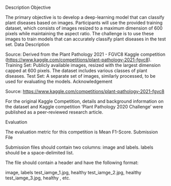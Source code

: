 Description
Objective

The primary objective is to develop a deep-learning model that can classify plant diseases based on images. Participants will use the provided training dataset, which consists of images resized to a maximum dimension of 600 pixels while maintaining the aspect ratio. The challenge is to use these images to train models that can accurately classify plant diseases in the test set.
Data Description

Source: Derived from the Plant Pathology 2021 - FGVC8 Kaggle competition (https://www.kaggle.com/competitions/plant-pathology-2021-fgvc8).
Training Set: Publicly available images, resized with the largest dimension capped at 600 pixels. The dataset includes various classes of plant diseases.
Test Set: A separate set of images, similarly processed, to be used for evaluating the models.
Acknowledgement

Source: https://www.kaggle.com/competitions/plant-pathology-2021-fgvc8

For the original Kaggle Competition, details and background information on the dataset and Kaggle competition ‘Plant Pathology 2020 Challenge’ were published as a peer-reviewed research article.

Evaluation

The evaluation metric for this competition is Mean F1-Score.
Submission File

Submission files should contain two columns: image and labels. labels should be a space-delimited list.

The file should contain a header and have the following format:

image, labels
test_iamge_1.jpg, healthy
test_iamge_2.jpg, healthy
test_iamge_3.jpg, healthy
, etc.
